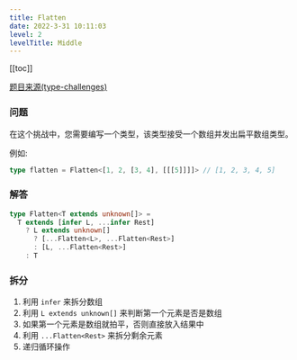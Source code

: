 ```yaml
---
title: Flatten
date: 2022-3-31 10:11:03
level: 2
levelTitle: Middle
---
```


[[toc]]

[题目来源(type-challenges)](https://github.com/FuBaooo/type-challenges/blob/master/questions/459-medium-flatten/README.zh-CN.md)

### 问题
在这个挑战中，您需要编写一个类型，该类型接受一个数组并发出扁平数组类型。

例如:
```typescript
type flatten = Flatten<[1, 2, [3, 4], [[[5]]]]> // [1, 2, 3, 4, 5]
```

### 解答
```typescript
type Flatten<T extends unknown[]> = 
  T extends [infer L, ...infer Rest]
    ? L extends unknown[]
      ? [...Flatten<L>, ...Flatten<Rest>]
      : [L, ...Flatten<Rest>]
    : T
```

### 拆分
1. 利用 `infer` 来拆分数组
2. 利用 `L extends unknown[]` 来判断第一个元素是否是数组
3. 如果第一个元素是数组就拍平，否则直接放入结果中
4. 利用 `...Flatten<Rest>` 来拆分剩余元素
5. 递归循环操作
